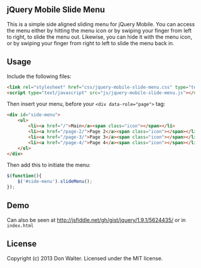 jQuery Mobile Slide Menu
------------------------
This is a simple side aligned sliding menu for jQuery Mobile. You can access the menu either by hitting the menu icon or by swiping your finger from left to right, to slide the menu out. Likewise, you can hide it with the menu icon, or by swiping your finger from right to left to slide the menu back in.

Usage
-----
Include the following files:
```html
<link rel="stylesheet" href="css/jquery-mobile-slide-menu.css" type="text/css" />
<script type="text/javascript" src="js/jquery-mobile-slide-menu.js"></script>
```

Then insert your menu, before your `<div data-role="page">` tag:
```html
<div id="side-menu">
	<ul>
		<li><a href="/">Main</a><span class="icon"></span></li>
		<li><a href="/page-2/">Page 2</a><span class="icon"></span></li>
		<li><a href="/page-3/">Page 3</a><span class="icon"></span></li>
		<li><a href="/page-4/">Page 4</a><span class="icon"></span></li>
	</ul>
</div>
```

Then add this to initiate the menu:
```javascript
$(function(){
	$('#side-menu').slideMenu();
});
```

Demo
----
Can also be seen at http://jsfiddle.net/gh/gist/jquery/1.9.1/5624435/ or in `index.html`

License
-------
Copyright (c) 2013 Don Walter. Licensed under the MIT license.